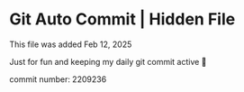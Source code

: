 # Git Auto Commit | Hidden File

This file was added Feb 12, 2025

Just for fun and keeping my daily git commit active 🤪

commit number: 2209236
